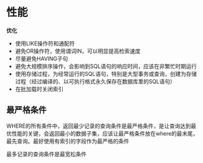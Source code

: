 # 性能

**优化**
* 使用LIKE操作符和通配符
* 避免OR操作符，使用谓词IN，可以明显提高检索速度
* 尽量避免HAVING子句
* 避免大规模排序操作，会影响到SQL语句的响应时间，应该在非繁忙时期运行
* 使用存储过程，为经常运行的SQL语句，特别是大型事务或查询，创建为存储过程（经过编译的、以可执行格式永久保存在数据库里的SQL语句）
* 在批加载时关闭索引

## 最严格条件
WHERE的所有条件中，返回最少记录的查询条件是最严格条件，是让查询达到最优性能的关键，会返回最小的数据子集，应该让最严格条件放在where的最末尾，最先查询。最好使用有索引的字段作为最严格的条件

最多记录的查询条件是最宽松条件
